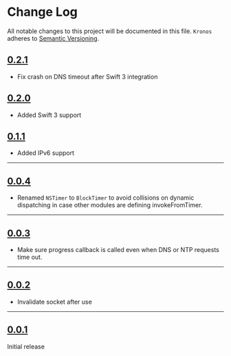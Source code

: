 # Change Log
All notable changes to this project will be documented in this file.
`Kronos` adheres to [Semantic Versioning](http://semver.org/).

## [0.2.1](https://github.com/lyft/Kronos/releases/tag/0.2.1)
- Fix crash on DNS timeout after Swift 3 integration

## [0.2.0](https://github.com/lyft/Kronos/releases/tag/0.2.0)
- Added Swift 3 support

## [0.1.1](https://github.com/lyft/Kronos/releases/tag/0.1.1)
- Added IPv6 support

---

## [0.0.4](https://github.com/lyft/Kronos/releases/tag/0.0.4)

- Renamed `NSTimer` to `BlockTimer` to avoid collisions on dynamic dispatching
in case other modules are defining invokeFromTimer.

---

## [0.0.3](https://github.com/lyft/Kronos/releases/tag/0.0.3)

- Make sure progress callback is called even when DNS or NTP requests time out.

---

## [0.0.2](https://github.com/lyft/Kronos/releases/tag/0.0.2)

- Invalidate socket after use

---

## [0.0.1](https://github.com/lyft/Kronos/releases/tag/0.0.1)

Initial release
